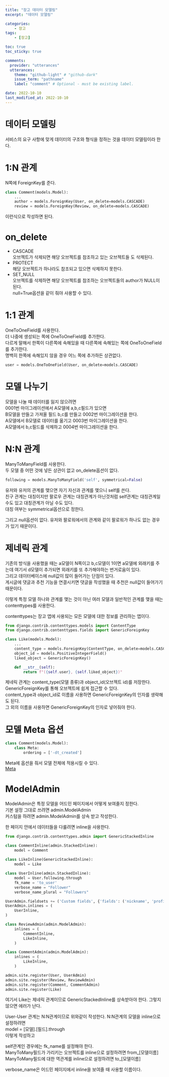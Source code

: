```yaml
---
title: "장고 데이터 모델링"
excerpt: "데이터 모델링"

categories:
    - 장고
tags:
    - [장고]

toc: true
toc_sticky: true

comments:
  provider: "utterances"
  utterances:
    theme: "github-light" # "github-dark"
    issue_term: "pathname"
    label: "comment" # Optional - must be existing label.

date: 2022-10-10
last_modified_at: 2022-10-10
---
```

# 데이터 모델링
서비스의 요구 사항에 맞게 데이터의 구조와 형식을 정하는 것을 데이터 모델링이라 한다.  

# 1:N 관계
N쪽에 ForeignKey를 준다.  
```python
class Comment(models.Model):
    ...
    author = models.ForeignKey(User, on_delete=models.CASCADE)
    review = models.ForeignKey(Review, on_delete=models.CASCADE)
```
이런식으로 작성하면 된다. 

# on_delete
- CASCADE  
오브젝트가 삭제되면 해당 오브젝트를 참조하고 있는 오브젝트들 도 삭제된다.  
- PROTECT  
해당 오브젝트가 하나라도 참조되고 있으면 삭제하지 못한다.  
- SET_NULL  
오브젝트를 삭제하면 해당 오브젝트를 참조하는 오브젝트들의 author가 NULL이 된다.  
null=True옵션을 같이 줘야 사용할 수 있다.   

# 1:1 관계
OneToOneField를 사용한다.  
더 나중에 생성되는 쪽에 OneToOneField를 추가한다.  
다르게 말해서 한쪽이 다른쪽에 속해있을 때 다른쪽에 속해있는 쪽에 OneToOneField를 추가한다.  
명백히 한쪽에 속해있지 않을 경우 어느 쪽에 추가하든 상관없다.  

```python
user = models.OneToOneField(User, on_delete=models.CASCADE)
```

# 모델 나누기
모델을 나눌 때 데이터를 잃지 않으려면  
0001번 마이그레이션에서 A모델에 a,b,c필드가 있으면  
B모델을 만들고 가져올 필드 b,c를 만들고 0002번 마이그레이션을 한다.  
A모델에서 B모델로 데이터를 옮기고 0003번 마이그레이션을 한다.  
A모델에서 b,c필드를 삭제하고 0004번 마이그레이션을 한다.  

# N:N 관계
ManyToManyField를 사용한다.  
두 모델 중 어떤 것에 넣든 상관이 없고 on_delete옵션이 없다.  

```python
following = models.ManyToManyField('self', symmetrical=False)
```
유저와 유저의 관계를 맺으면 자기 자신과 관계를 맺으니 self를 쓴다.  
친구 관계는 대칭이지만 팔로우 관계는 대칭관계가 아닌것처럼 self관계는 대칭관계일 수도 있고 대칭관계가 아닐 수도 있다.  
대칭 여부는 symmetrical옵션으로 정한다.  

그리고 null옵션이 없다. 유저와 팔로워에서의 관계와 같이 팔로워가 하나도 없는 경우가 있기 때문이다.  

# 제네릭 관계
기존의 방식을 사용했을 때는 a모델이 N쪽이고 b,c모델이 1이면 a모델에 외래키를 주는데 여기서 d모델이 추가되면 외래키를 또 추가해야하는 번거로움이 있다.  
그리고 데이터베이스에 null값이 많이 들어가는 단점이 있다.  
게시글에 댓글과 추천 기능을 연결시키면 댓글을 작성했을 때 추천은 null값이 들어가기 때문이다.  

이렇게 특정 모델 하나와 관계를 맺는 것이 아닌 여러 모델과 일반적인 관계를 맺을 때는 contenttypes를 사용한다.  

contenttypes는 장고 앱에 사용되는 모든 모델에 대한 정보를 관리하는 앱이다.  

```python
from django.contrib.contenttypes.models import ContentType
from django.contrib.contenttypes.fields import GenericForeignKey

class Like(models.Model):
    ...
    content_type = models.ForeignKey(ContentType, on_delete=models.CASCADE)
    object_id = models.PositiveIntegerField()
    liked_object = GenericForeignKey()

    def __str__(self):
        return f"({self.user}, {self.liked_object})"
```
제네릭 관계는 content_type(모델 종류)과 object_id(오브젝트 id)를 저장한다.  
GenericForeignKey를 통해 오브젝트에 쉽게 접근할 수 있다.  
content_type과 object_id로 이름을 사용하면 GenericForeignKey의 인자를 생략해도 된다.  
그 외의 이름을 사용하면 GenericForeignKey의 인자로 넣어줘야 한다.  

# 모델 Meta 옵션

```python
class Comment(models.Model):
    class Meta:
        ordering = ['-dt_created']
```
Meta에 옵션을 줘서 모델 전체에 적용시킬 수 있다.  
<a href="https://docs.djangoproject.com/en/2.2/ref/models/options/">Meta</a>  

# ModelAdmin
ModelAdmin은 특정 모델을 어드민 페이지에서 어떻게 보여줄지 정한다.  
기본 설정 그대로 쓰려면 admin.ModelAdmin  
커스텀을 하려면 admin.ModelAdmin를 상속 받고 작성한다.  

한 페이지 안에서 데이터들을 다룰려면 inline을 사용한다.  

```python
from django.contrib.contenttypes.admin import GenericStackedInline  

class CommentInline(admin.StackedInline):
    model = Comment
    
class LikeInline(GenericStackedInline):
    model = Like

class UserInline(admin.StackedInline):
    model = User.following.through
    fk_name = 'to_user'
    verbose_name = "Follower"
    verbose_name_plural = "Followers"

UserAdmin.fieldsets += ('Custom fields', {'fields': ('nickname', 'profile_pic', 'intro', 'following',)}),
UserAdmin.inlines = (
    UserInline,
)

class ReviewAdmin(admin.ModelAdmin):
    inlines = (
        CommentInline,
        LikeInline,
    )

class CommentAdmin(admin.ModelAdmin):
    inlines = (
        LikeInline,
    )

admin.site.register(User, UserAdmin)
admin.site.register(Review, ReviewAdmin)
admin.site.register(Comment, CommentAdmin)
admin.site.register(Like)
```
여기서 Like는 제네릭 관계이므로 GenericStackedInline를 상속받아야 한다. 그렇지 않으면 에러가 난다.  

User-User 관계는 N:N관계이므로 위와같이 작성한다.
N:N관계의 모델을 inline으로 설정하려면  
model = [모델].[필드].through  
이렇게 작성하고  

self관계인 경우에는 fk_name를 설정해야 한다.  
ManyToMany필드가 가리키는 오브젝트를 inline으로 설정하려면 from_[모델이름]  
ManyToMany필드에 대한 역관계를 inline으로 설정하려면 to_[모델이름]  

verbose_name은 어드민 페이지에서 inline을 보여줄 때 사용할 이름이다.  

